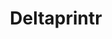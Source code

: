 ---
layout: post
title: Deltaprintr
creator: Shai Schechter and Andrey Kovalev
twitter: false
site: http://deltaprintr.com/
image: /lib/img/projects/deltaprintr.png
featured: false
demodays: true
eboard: false
alumni: false
---